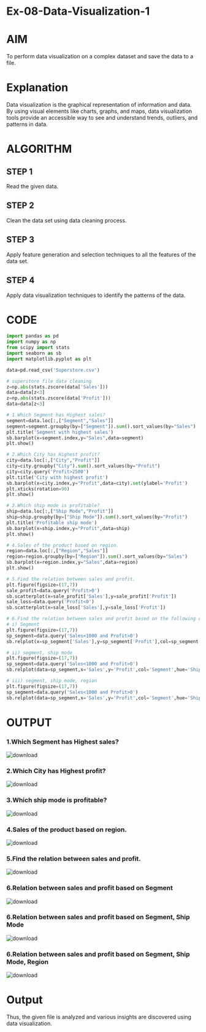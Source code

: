 # Ex-08-Data-Visualization-1
# AIM
To perform data visualization on a complex dataset and save the data to a file.

# Explanation
Data visualization is the graphical representation of information and data. By using visual elements like charts, graphs, and maps, data visualization tools provide an accessible way to see and understand trends, outliers, and patterns in data.

# ALGORITHM
## STEP 1
Read the given data.

## STEP 2
Clean the data set using data cleaning process.

## STEP 3
Apply feature generation and selection techniques to all the features of the data set.

## STEP 4
Apply data visualization techniques to identify the patterns of the data.

# CODE
```python
import pandas as pd
import numpy as np
from scipy import stats
import seaborn as sb
import matplotlib.pyplot as plt

data=pd.read_csv('Superstore.csv')

# superstore file data cleaning
z=np.abs(stats.zscore(data['Sales']))
data=data[z<3]
z=np.abs(stats.zscore(data['Profit']))
data=data[z<3]

# 1.Which Segment has Highest sales?
segment=data.loc[:,["Segment","Sales"]]
segment=segment.groupby(by=["Segment"]).sum().sort_values(by="Sales")
plt.title('Segment with highest sales')
sb.barplot(x=segment.index,y="Sales",data=segment)
plt.show()

# 2.Which City has Highest profit?
city=data.loc[:,["City","Profit"]]
city=city.groupby("City").sum().sort_values(by="Profit")
city=city.query('Profit>2500')
plt.title('City with highest profit')
sb.barplot(x=city.index,y="Profit",data=city).set(ylabel='Profit')
plt.xticks(rotation=90)
plt.show()

# 3.Which ship mode is profitable?
ship=data.loc[:,["Ship Mode","Profit"]]
ship=ship.groupby(by=["Ship Mode"]).sum().sort_values(by="Profit")
plt.title('Profitable ship mode')
sb.barplot(x=ship.index,y="Profit",data=ship)
plt.show()

# 4.Sales of the product based on region.
region=data.loc[:,["Region","Sales"]]
region=region.groupby(by=["Region"]).sum().sort_values(by="Sales")
sb.barplot(x=region.index,y="Sales",data=region)
plt.show()

# 5.Find the relation between sales and profit.
plt.figure(figsize=(17,7))
sale_profit=data.query('Profit>0')
sb.scatterplot(x=sale_profit['Sales'],y=sale_profit['Profit'])
sale_loss=data.query('Profit<0')
sb.scatterplot(x=sale_loss['Sales'],y=sale_loss['Profit'])

# 6.Find the relation between sales and profit based on the following category.
# i) Segment
plt.figure(figsize=(17,7))
sp_segment=data.query('Sales<1000 and Profit>0')
sb.relplot(x=sp_segment['Sales'],y=sp_segment['Profit'],col=sp_segment['Segment'])

# ii) segment, ship mode
plt.figure(figsize=(17,7))
sp_segment=data.query('Sales<1000 and Profit>0')
sb.relplot(data=sp_segment,x='Sales',y='Profit',col='Segment',hue='Ship Mode',col_wrap=2)

# iii) segment, ship mode, region
plt.figure(figsize=(17,7))
sp_segment=data.query('Sales<1000 and Profit>0')
sb.relplot(data=sp_segment,x='Sales',y='Profit',col='Segment',hue='Ship Mode',style='Region',col_wrap=2)
```
# OUTPUT
### 1.Which Segment has Highest sales?
![download](https://github.com/yasin-sharif-SEC/ODD2023-Datascience-Ex-08/assets/142985837/90073ca3-9e8f-4ae5-9654-d038aa448635)

### 2.Which City has Highest profit?
![download](https://github.com/yasin-sharif-SEC/ODD2023-Datascience-Ex-08/assets/142985837/0cac11ce-2516-4cc1-8be1-007cac99b15c)

### 3.Which ship mode is profitable?
![download](https://github.com/yasin-sharif-SEC/ODD2023-Datascience-Ex-08/assets/142985837/0251a780-488d-498f-b8c2-dc7a9eeae045)

### 4.Sales of the product based on region.
![download](https://github.com/yasin-sharif-SEC/ODD2023-Datascience-Ex-08/assets/142985837/257b2c08-05ac-47ad-8be8-286fb82a12cb)

### 5.Find the relation between sales and profit.
![download](https://github.com/yasin-sharif-SEC/ODD2023-Datascience-Ex-08/assets/142985837/acea44d6-7a86-4b07-b612-c07216f7d8f0)

### 6.Relation between sales and profit based on Segment
![download](https://github.com/yasin-sharif-SEC/ODD2023-Datascience-Ex-08/assets/142985837/442ced72-3f39-4b87-9f01-88a2b61c8d93)

### 6.Relation between sales and profit based on Segment, Ship Mode
![download](https://github.com/yasin-sharif-SEC/ODD2023-Datascience-Ex-08/assets/142985837/efbf4af8-3ef9-4c71-a7de-eaf59a63d51e)

### 6.Relation between sales and profit based on Segment, Ship Mode, Region
![download](https://github.com/yasin-sharif-SEC/ODD2023-Datascience-Ex-08/assets/142985837/e7302018-ce18-486f-8901-fd61dc06cfb1)

# Output
Thus, the given file is analyzed and various insights are discovered using data visualization.
